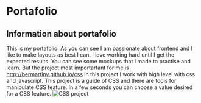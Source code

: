 # Portafolio #

## Information about portafolio ##
This is my portafolio. As you can see I am passionate about frontend and I like to make layouts as best I can.
I love working hard until I get the expected results.
You can see some mockups that I made to practise and learn.
But the project most importartant for me is http://bermartinv.github.io/css in this project I work with high level with css and 
javascript. This project is a guide of CSS and there are tools for manipulate CSS feature. In a few seconds you can choose a value
desired for a CSS feature.
![CSS project](assets/images/css-readme.PNG "CSS project")